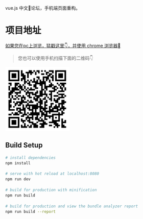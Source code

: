 vue.js 中文论坛，手机端页面重构。

# 项目地址
[如果您在pc上浏览，猛戳这里👇，并使用 chrome 浏览器](https://musiky.github.io/vue-community/dist/index.html)

> 您也可以使用手机扫描下面的二维码👇

![code](./static/img/exported_qrcode_image.png)

## Build Setup

``` bash
# install dependencies
npm install

# serve with hot reload at localhost:8080
npm run dev

# build for production with minification
npm run build

# build for production and view the bundle analyzer report
npm run build --report
```
